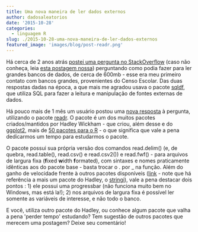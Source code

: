 ```yaml
---
title: Uma nova maneira de ler dados externos
author: dadosaleatorios
date: '2015-10-28'
categories:
  - linguagem R
slug: ./2015-10-28-uma-nova-maneira-de-ler-dados-externos
featured_image: 'images/blog/post-readr.png'
---
```


Há cerca de 2 anos atrás [postei uma pergunta no StackOverflow](http://stackoverflow.com/questions/18720036/reading-big-data-with-fixed-width) (caso não conheça, leia [esta postagem nossa](http://www.dadosaleatorios.com.br/2014/12/stackexchange.html)) perguntando como podia fazer para ler grandes bancos de dados, de cerca de 600mb - esse era meu primeiro contato com bancos grandes, provenientes do Censo Escolar. Das duas respostas dadas na época, a que mais me agradou usava o pacote [sqldf](https://cran.r-project.org/web/packages/sqldf/index.html), que utiliza SQL para fazer a leitura e manipulação de fontes externas de dados.

Há pouco mais de 1 mês um usuário postou uma [nova resposta](http://stackoverflow.com/a/32821920/2016092) à pergunta, utilizando o pacote [readr](https://cran.r-project.org/web/packages/readr/index.html). O pacote é um dos muitos pacotes criados/mantidos por Hadley Wickham - que criou, além desse e do [ggplot2](https://cran.r-project.org/web/packages/ggplot2/index.html), mais de [50 pacotes para o R](https://barryrowlingson.github.io/hadleyverse/#1) - o que significa que vale a pena dedicarmos um tempo para estudarmos o pacote.

O pacote possui sua própria versão dos comandos read.delim() (e, de quebra, read.table(), read.csv() e read.csv2()) e read.fwf() - para arquivos de largura fixa (**f**ixed **w**idth **f**ormated), com sintaxes e nomes praticamente idênticas aos do pacote base - basta trocar o . por _ na função. Além do ganho de velocidade frente à outros pacotes disponíveis ([link](http://stackoverflow.com/questions/24715894/faster-way-to-read-fixed-width-files-in-r) - note que há referência a mais um pacote do Hadley, o [stringi](https://cran.r-project.org/web/packages/stringi/index.html)), vale a pena destacar  dois pontos : 1) ele possui uma progressbar (não funciona muito bem no Windows, mas está la!); 2) nos arquivos de largura fixa é possível ler somente as variáveis de interesse, e não todo o banco.

E você, utiliza outro pacote do Hadley, ou conhece algum pacote que valha a pena 'perder tempo' estudando? Tem sugestão de outros pacotes que merecem uma postagem? Deixe seu comentário!
